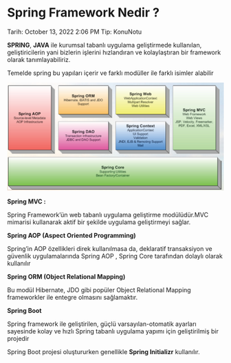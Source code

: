 # Spring Framework Nedir ?

Tarih: October 13, 2022 2:06 PM
Tip: KonuNotu

**SPRING**, **JAVA** ile kurumsal tabanlı uygulama geliştirmede kullanılan, geliştiricilerin yani bizlerin işlerini hızlandıran ve kolaylaştıran bir framework olarak tanımlayabiliriz.

Temelde spring bu yapıları içerir ve farklı modüller ile farklı isimler alabilir

![0_bS4sjbvhBbsnvaGc.png](Spring%20Framework%20Nedir%2049735978c7854d47bd9185302229168f/0_bS4sjbvhBbsnvaGc.png)

****Spring MVC :****

Spring Framework’ün web tabanlı uygulama geliştirme modülüdür.MVC mimarisi kullanarak aktif bir şekilde uygulama geliştirmeyi sağlar.

****Spring AOP (Aspect Oriented Programming)****

Spring’in AOP özellikleri direk kullanılmasa da, deklaratif transaksiyon ve güvenlik uygulamalarında Spring AOP , Spring Core tarafından dolaylı olarak kullanılır

****Spring ORM (Object Relational Mapping)****

Bu modül Hibernate, JDO gibi popüler Object Relational Mapping frameworkler ile entegre olmasını sağlamaktır.

**Spring Boot** 

Spring framework ile geliştirilen, güçlü varsayılan-otomatik ayarları sayesinde kolay ve hızlı Spring tabanlı uygulama yapımı için geliştirilmiş bir projedir

Spring Boot projesi oluştururken genellikle **Spring Initializr** kullanılır.
